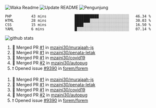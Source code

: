 ![Waka Readme](https://github.com/mzaini30/mzaini30/workflows/Waka%20Readme/badge.svg)
![Update README](https://github.com/mzaini30/mzaini30/workflows/Update%20README/badge.svg)
![Pengunjung](https://visitor-badge.laobi.icu/badge?page_id=mzaini30.mzaini30)

<!--START_SECTION:waka-->
```text
PHP         43 mins             ███████████░░░░░░░░░░░░░░   46.34 % 
HTML        28 mins             ███████░░░░░░░░░░░░░░░░░░   30.03 % 
CSS         15 mins             ████░░░░░░░░░░░░░░░░░░░░░   16.50 % 
YAML        6 mins              █░░░░░░░░░░░░░░░░░░░░░░░░   07.14 %
```
<!--END_SECTION:waka-->

![github stats](https://github-readme-stats.vercel.app/api?username=mzaini30)

<!--START_SECTION:activity-->
1. 🎉 Merged PR [#1](https://github.com//mzaini30/murajaah-js/pull/1) in [mzaini30/murajaah-js](https://github.com//mzaini30/murajaah-js)
2. 🎉 Merged PR [#1](https://github.com//mzaini30/penata-letak/pull/1) in [mzaini30/penata-letak](https://github.com//mzaini30/penata-letak)
3. 🎉 Merged PR [#1](https://github.com//mzaini30/covid19/pull/1) in [mzaini30/covid19](https://github.com//mzaini30/covid19)
4. 🎉 Merged PR [#2](https://github.com//mzaini30/autopug/pull/2) in [mzaini30/autopug](https://github.com//mzaini30/autopug)
5. ❗️ Opened issue [#9390](https://github.com//forem/forem/issues/9390) in [forem/forem](https://github.com//forem/forem)
<!--END_SECTION:activity-->
1. 🎉 Merged PR [#1](https://github.com//mzaini30/murajaah-js/pull/1) in [mzaini30/murajaah-js](https://github.com//mzaini30/murajaah-js)
2. 🎉 Merged PR [#1](https://github.com//mzaini30/penata-letak/pull/1) in [mzaini30/penata-letak](https://github.com//mzaini30/penata-letak)
3. 🎉 Merged PR [#1](https://github.com//mzaini30/covid19/pull/1) in [mzaini30/covid19](https://github.com//mzaini30/covid19)
4. 🎉 Merged PR [#2](https://github.com//mzaini30/autopug/pull/2) in [mzaini30/autopug](https://github.com//mzaini30/autopug)
5. ❗️ Opened issue [#9390](https://github.com//forem/forem/issues/9390) in [forem/forem](https://github.com//forem/forem)